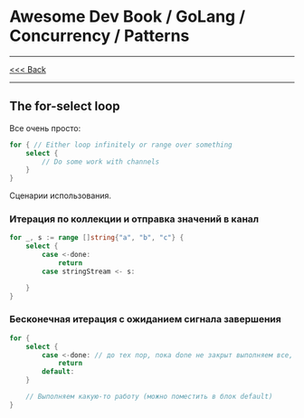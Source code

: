 # Awesome Dev Book / GoLang / Concurrency / Patterns

---

[<<< Back](awesome-dev-book/book/Язык%20Go/Конкурентность/Паттерны/INDEX.md)

---

## The for-select loop

Все очень просто:

```go
for { // Either loop infinitely or range over something
    select {
        // Do some work with channels
    }
}
```

Сценарии использования.

### Итерация по коллекции и отправка значений в канал

```go
for _, s := range []string{"a", "b", "c"} {
    select {
        case <-done:
            return
        case stringStream <- s:

    }
}
```

### Бесконечная итерация с ожиданием сигнала завершения

```go
for {
    select {
        case <-done: // до тех пор, пока done не закрыт выполняем все, что ниже
            return
        default:
    }

    // Выполняем какую-то работу (можно поместить в блок default)
}
```
